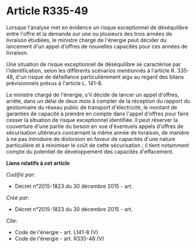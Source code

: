 # Article R335-49

Lorsque l'analyse met en évidence un risque exceptionnel de déséquilibre entre l'offre et la demande sur une ou plusieurs des
trois années de livraison étudiées, le ministre chargé de l'énergie peut décider du lancement d'un appel d'offres de
nouvelles capacités pour ces années de livraison. 

Une situation de risque exceptionnel de déséquilibre se caractérise par l'identification, selon les différents scénarios
mentionnés à l'article R. 335-48, d'un risque de défaillance particulièrement aigu au regard des bilans prévisionnels prévus
à l'article L. 141-8.

Le ministre chargé de l'énergie, s'il décide de lancer un appel d'offres, arrête, dans un délai de deux mois à compter de la
réception du rapport du gestionnaire du réseau public de transport d'électricité, le montant de garanties de capacité à
prendre en compte dans l'appel d'offres pour faire cesser la situation de risque exceptionnel identifiée. Il peut réserver la
couverture d'une partie du besoin en vue d'éventuels appels d'offres de sécurisation ultérieurs concernant la même année de
livraison, de manière à ne pas introduire de distorsion en faveur de capacités d'une nature particulière et à minimiser le
coût de cette sécurisation ; il tient notamment compte du potentiel de développement des capacités d'effacement.

**Liens relatifs à cet article**

_Codifié par_:

  - Décret n°2015-1823 du 30 décembre 2015 - art.

_Créé par_:

  - Décret n°2015-1823 du 30 décembre 2015 - art.

_Cite_:

  - Code de l'énergie - art. L141-8 (V)
  - Code de l'énergie - art. R335-48 (V)
